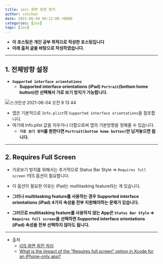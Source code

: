 ```yaml
---
title: ios) 화면 회전 방지
author: cotchan
date: 2021-06-04 09:12:00 +0800
categories: [ios]
tags: [ios]   
---
```


+ **이 포스팅은 개인 공부 목적으로 작성한 포스팅입니다**
+ **아래 출처 글을 바탕으로 작성하였습니다.**

---

## 1. 전체방향 설정

+ **`Supported interface orientations`**
  + **Supported interface orientations (iPad) `Portrait`(bottom home button)만 선택해서 가로 보기 방지가 가능합니다.**

![스크린샷 2021-06-04 오전 9 13 44](https://user-images.githubusercontent.com/75410527/120727730-44d9aa00-c516-11eb-90f5-1b3230ce8d6c.png)

+ 앱은 기본적으로 `Info.plist`의 `Supported interface orientations`을 참조합니다.
+ 여기에 Info.plist 값을 지우거나 더함으로써 앱의 기본방향을 정해줄 수 있습니다.
  + **`가로 보기 방지`를 원한다면 `Portrait(bottom home button)`만 남겨놓으면 됩니다.**

---

## 2. Requires Full Screen

+ 가로보기 방지를 위해서는 추가적으로 Status Bar Style => `Requires full screen` YES 옵션이 필요합니다.

+ 이 옵션이 필요한 이유는 iPad는 multitasking feature라는 게 있습니다.
+ **그러나 multitasking feature를 사용하는 경우 Supported interface orientations (iPad) 4가지 속성을 전부 지원해야하는 문제가 있습니다.**
+ **그러므로 multitasking feature를 사용하지 않는 App은 `Status Bar Style` => `Requires full screen`을 선택하면 Supported interface orientations (iPad) 속성을 전부 선택하지 않아도 됩니다.**


---

+ 출처
  + [iOS 화면 회전 처리](https://wnstkdyu.github.io/2017/12/15/orientations/)
  + [What is the impact of the “Requires full screen” option in Xcode for an iPhone-only app?](https://stackoverflow.com/questions/34608826/what-is-the-impact-of-the-requires-full-screen-option-in-xcode-for-an-iphone-o)
